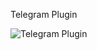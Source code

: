 Telegram Plugin

![Telegram Plugin](/Screenshot_2020-10-04_osTicket_Панель_Управления_Администратора.png)
